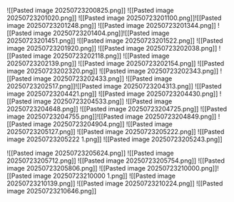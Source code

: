 ![[Pasted image 20250723200825.png]]
![[Pasted image 20250723201020.png]]
![[Pasted image 20250723201100.png]]![[Pasted image 20250723201248.png]]
![[Pasted image 20250723201344.png]]
![[Pasted image 20250723201404.png]]![[Pasted image 20250723201451.png]]
![[Pasted image 20250723201522.png]]
![[Pasted image 20250723201920.png]]
![[Pasted image 20250723202038.png]]
![[Pasted image 20250723202118.png]]
![[Pasted image 20250723202139.png]]
![[Pasted image 20250723202154.png]]
![[Pasted image 20250723202320.png]]
![[Pasted image 20250723202343.png]]
![[Pasted image 20250723202433.png]]
![[Pasted image 20250723202517.png]]![[Pasted image 20250723204313.png]]
![[Pasted image 20250723204421.png]]
![[Pasted image 20250723204430.png]]
![[Pasted image 20250723204533.png]]
![[Pasted image 20250723204648.png]]
![[Pasted image 20250723204725.png]]
![[Pasted image 20250723204755.png]]![[Pasted image 20250723204849.png]]
![[Pasted image 20250723204904.png]]
![[Pasted image 20250723205127.png]]
![[Pasted image 20250723205222.png]]
![[Pasted image 20250723205222 1.png]]
![[Pasted image 20250723205243.png]]

![[Pasted image 20250723205624.png]]
![[Pasted image 20250723205712.png]]
![[Pasted image 20250723205754.png]]
![[Pasted image 20250723205806.png]]
![[Pasted image 20250723210000.png]]![[Pasted image 20250723210000 1.png]]
![[Pasted image 20250723210139.png]]
![[Pasted image 20250723210224.png]]
![[Pasted image 20250723210646.png]]